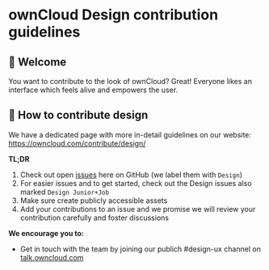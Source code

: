 # ownCloud Design contribution guidelines

## 👋 Welcome

You want to contribute to the look of ownCloud? Great! Everyone likes an interface which feels alive and empowers the user. 

## 🚢 How to contribute design

We have a dedicated page with more in-detail guidelines on our website: 
https://owncloud.com/contribute/design/

**TL;DR**

1. Check out open [issues](https://github.com/owncloud/core/issues) here on GitHub (we label them with `Design`)
2. For easier issues and to get started, check out the Design issues also marked `Design Junior+Job`
3. Make sure create publicly accessible assets 
4. Add your contributions to an issue and we promise we will review your contribution carefully and foster discussions

**We encourage you to:**

- Get in touch with the team by joining our publich #design-ux channel on [talk.owncloud.com](https://talk.owncloud.com/channel/design-ux)
